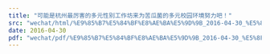 ```yaml
---
title: "可能是杭州最厉害的多元性别工作坊来为苦瓜菌的多元校园环境努力吧！"
src: "wechat/html/%E9%85%B7%E5%84%BF%E8%AE%BA%E5%9D%9B_2016-04-30_%E5%8F%AF%E8%83%BD%E6%98%AF%E6%9D%AD%E5%B7%9E%E6%9C%80%E5%8E%89%E5%AE%B3%E7%9A%84%E5%A4%9A%E5%85%83%E6%80%A7%E5%88%AB%E5%B7%A5%E4%BD%9C%E5%9D%8A%E6%9D%A5%E4%B8%BA%E8%8B%A6%E7%93%9C%E8%8F%8C%E7%9A%84%E5%A4%9A%E5%85%83%E6%A0%A1%E5%9B%AD%E7%8E%AF%E5%A2%83%E5%8A%AA%E5%8A%9B%E5%90%A7%EF%BC%81.html"
date: 2016-04-30
pdf: "wechat/pdf/%E9%85%B7%E5%84%BF%E8%AE%BA%E5%9D%9B_2016-04-30_%E5%8F%AF%E8%83%BD%E6%98%AF%E6%9D%AD%E5%B7%9E%E6%9C%80%E5%8E%89%E5%AE%B3%E7%9A%84%E5%A4%9A%E5%85%83%E6%80%A7%E5%88%AB%E5%B7%A5%E4%BD%9C%E5%9D%8A%E6%9D%A5%E4%B8%BA%E8%8B%A6%E7%93%9C%E8%8F%8C%E7%9A%84%E5%A4%9A%E5%85%83%E6%A0%A1%E5%9B%AD%E7%8E%AF%E5%A2%83%E5%8A%AA%E5%8A%9B%E5%90%A7%EF%BC%81.pdf"
---
```

